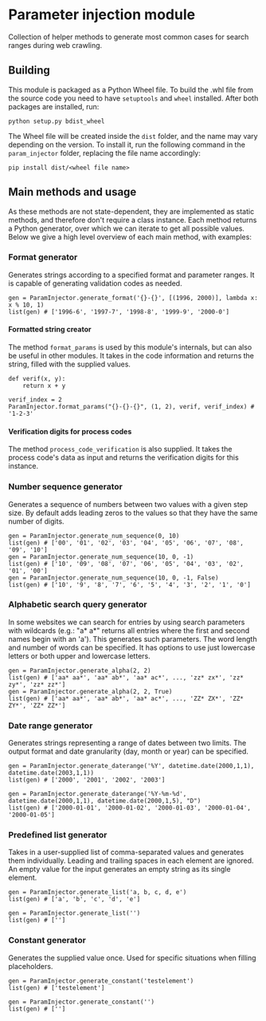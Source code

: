 # Parameter injection module
Collection of helper methods to generate most common cases for search ranges during web crawling.

## Building

This module is packaged as a Python Wheel file. To build the .whl file from the
source code you need to have `setuptools` and `wheel` installed. After both
packages are installed, run:

```
python setup.py bdist_wheel
```

The Wheel file will be created inside the `dist` folder, and the name may vary
depending on the version. To install it, run the following command in the
`param_injector` folder, replacing the file name accordingly:

```
pip install dist/<wheel file name>
```

## Main methods and usage
As these methods are not state-dependent, they are implemented as static methods, and therefore don't require a class instance. Each method returns a Python generator, over which we can iterate to get all possible values. Below we give a high level overview of each main method, with examples:

### Format generator
Generates strings according to a specified format and parameter ranges. It is capable of generating validation codes as needed.

```
gen = ParamInjector.generate_format('{}-{}', [(1996, 2000)], lambda x: x % 10, 1)
list(gen) # ['1996-6', '1997-7', '1998-8', '1999-9', '2000-0']
```

#### Formatted string creator
The method `format_params` is used by this module's internals, but can also be useful in other modules. It takes in the code information and returns the string, filled with the supplied values.

```
def verif(x, y):
    return x + y

verif_index = 2
ParamInjector.format_params("{}-{}-{}", (1, 2), verif, verif_index) # '1-2-3'
```

#### Verification digits for process codes
The method `process_code_verification` is also supplied. It takes the process code's data as input and returns the verification digits for this instance.

### Number sequence generator
Generates a sequence of numbers between two values with a given step size. By default adds leading zeros to the values so that they have the same number of digits.

```
gen = ParamInjector.generate_num_sequence(0, 10)
list(gen) # ['00', '01', '02', '03', '04', '05', '06', '07', '08', '09', '10']
gen = ParamInjector.generate_num_sequence(10, 0, -1)
list(gen) # ['10', '09', '08', '07', '06', '05', '04', '03', '02', '01', '00']
gen = ParamInjector.generate_num_sequence(10, 0, -1, False)
list(gen) # ['10', '9', '8', '7', '6', '5', '4', '3', '2', '1', '0']
```

### Alphabetic search query generator
In some websites we can search for entries by using search parameters with wildcards (e.g.: "a\* a\*" returns all entries where the first and second names begin with an 'a'). This generates such parameters. The word length and number of words can be specified. It has options to use just lowercase letters or both upper and lowercase letters.

```
gen = ParamInjector.generate_alpha(2, 2)
list(gen) # ['aa* aa*', 'aa* ab*', 'aa* ac*', ..., 'zz* zx*', 'zz* zy*', 'zz* zz*']
gen = ParamInjector.generate_alpha(2, 2, True)
list(gen) # ['aa* aa*', 'aa* ab*', 'aa* ac*', ..., 'ZZ* ZX*', 'ZZ* ZY*', 'ZZ* ZZ*']
```

### Date range generator
Generates strings representing a range of dates between two limits. The output format and date granularity (day, month or year) can be specified.

```
gen = ParamInjector.generate_daterange('%Y', datetime.date(2000,1,1), datetime.date(2003,1,1))
list(gen) # ['2000', '2001', '2002', '2003']

gen = ParamInjector.generate_daterange('%Y-%m-%d', datetime.date(2000,1,1), datetime.date(2000,1,5), "D")
list(gen) # ['2000-01-01', '2000-01-02', '2000-01-03', '2000-01-04', '2000-01-05']
```

### Predefined list generator
Takes in a user-supplied list of comma-separated values and generates them individually. Leading and trailing spaces in each element are ignored. An empty value for the input generates an empty string as its single element.

```
gen = ParamInjector.generate_list('a, b, c, d, e')
list(gen) # ['a', 'b', 'c', 'd', 'e']

gen = ParamInjector.generate_list('')
list(gen) # ['']
```

### Constant generator
Generates the supplied value once. Used for specific situations when filling placeholders.

```
gen = ParamInjector.generate_constant('testelement')
list(gen) # ['testelement']

gen = ParamInjector.generate_constant('')
list(gen) # ['']
```